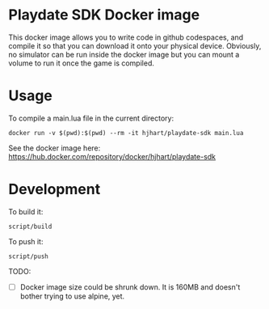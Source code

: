 # Playdate SDK Docker image

This docker image allows you to write code in github codespaces, and compile it so that you can download it onto your physical device. Obviously, no simulator can be run inside the docker image but you can mount a volume to run it once the game is compiled.

# Usage 

To compile a main.lua file in the current directory:

```
docker run -v $(pwd):$(pwd) --rm -it hjhart/playdate-sdk main.lua
```

See the docker image here: https://hub.docker.com/repository/docker/hjhart/playdate-sdk

# Development

To build it:

```
script/build
```

To push it: 

```
script/push
```



TODO:

- [ ] Docker image size could be shrunk down. It is 160MB and doesn't bother trying to use alpine, yet.
